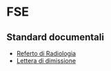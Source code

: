 # FSE

## Standard documentali
  - [Referto di Radiologia](docs/RD.md)
  - [Lettera di dimissione](docs/LDO.md)